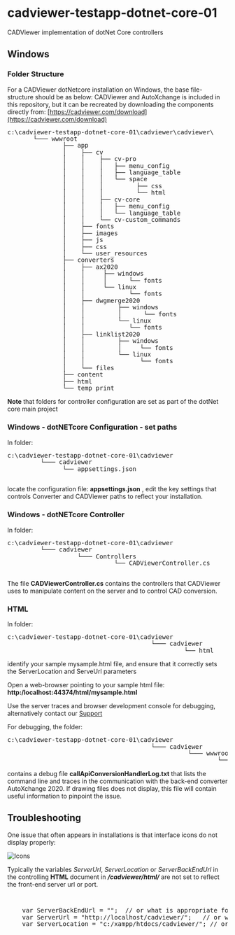 # cadviewer-testapp-dotnet-core-01
CADViewer implementation of dotNet Core controllers





## Windows

### Folder Structure

For a CADViewer dotNetcore installation on Windows, the base file-structure should be as below: 
CADViewer and AutoXchange is included in this repository, but it can be recreated by downloading the components directly from: [https://cadviewer.com/download](https://cadviewer.com/download)

<pre style="line-height: 110%">
c:\cadviewer-testapp-dotnet-core-01\cadviewer\cadviewer\
       └─── wwwroot
               ├── app
               │    ├── cv
               │    │    ├── cv-pro 
               │    │    │   ├── menu_config
               │    │    │   ├── language_table
               │    │    │   └── space
               │    │    │         ├── css 
               │    │    │         └── html
               │    │    ├── cv-core
               │    │    │   ├── menu_config
               │    │    │   └── language_table
               │    │    └── cv-custom_commands
               │    ├── fonts
               │    ├── images
               │    ├── js
               │    ├── css
               │    └── user_resources	
               ├── converters
               │    ├── ax2020
               │    │     ├── windows 
               │    │     │      └── fonts
               │    │     └── linux
               │    │            └── fonts
               │    ├── dwgmerge2020
               │    │         ├── windows 
               │    │         │      └── fonts
               │    │         └── linux
               │    │            └── fonts
               │    ├── linklist2020
               │    │         ├── windows 
               │    │         │     └── fonts
               │    │         └── linux
               │    │               └── fonts
               │    └── files
               ├── content
               ├── html
               └── temp_print
</pre>

**Note** that folders for controller configuration are set as part of the dotNet core main project 

### Windows - dotNETcore Configuration - set paths

In folder:

<pre style="line-height: 110%">
c:\cadviewer-testapp-dotnet-core-01\cadviewer
         └─── cadviewer
               └── appsettings.json

</pre>

locate the configuration file: **appsettings.json** , edit the key settings that controls Converter and CADViewer paths to reflect your installation.


### Windows - dotNETcore Controller

In folder:

<pre style="line-height: 110%">
c:\cadviewer-testapp-dotnet-core-01\cadviewer
         └─── cadviewer
                   └─── Controllers
                             └── CADViewerController.cs

</pre>

The file **CADViewerController.cs** contains the controllers that CADViewer uses to manipulate content on the server and to control CAD conversion. 


### HTML 


In folder:

<pre style="line-height: 110%">
c:\cadviewer-testapp-dotnet-core-01\cadviewer
                                       └─── cadviewer
                                                └── html
</pre>


identify your sample mysample.html file, and ensure that it correctly sets the ServerLocation and ServeUrl parameters



Open a web-browser pointing to your sample html file:    **http:/localhost:44374/html/mysample.html**

Use the server traces and browser development console for debugging, alternatively contact our [Support](/cadviewertechdocs/support/)  

For debugging, the folder:
<pre style="line-height: 110%">
c:\cadviewer-testapp-dotnet-core-01\cadviewer
                                       └─── cadviewer
                                                 └─── wwwroot
                                                         └── temp_debug
</pre>
contains a debug file **callApiConversionHandlerLog.txt** that lists the command line and traces in the communication with the back-end converter AutoXchange 2020. If drawing files does not display, this file will contain useful information to pinpoint the issue.





## Troubleshooting

One issue that often appears in installations is that interface icons do not display properly:

![Icons](https://cadviewer.com/cadviewertechdocs/images/missing_icons.png "Icons missing")

Typically the variables *ServerUrl*, *ServerLocation* or *ServerBackEndUrl* in the controlling **HTML**  document in ***/cadviewer/html/*** are not set to reflect the front-end server url or port.

<pre style="line-height: 110%">


    var ServerBackEndUrl = "";  // or what is appropriate for my server; used for NodeJS server only
    var ServerUrl = "http://localhost/cadviewer/";   // or what is appropriate for my server
    var ServerLocation = "c:/xampp/htdocs/cadviewer/"; // or what is appropriate for my server
</pre>
